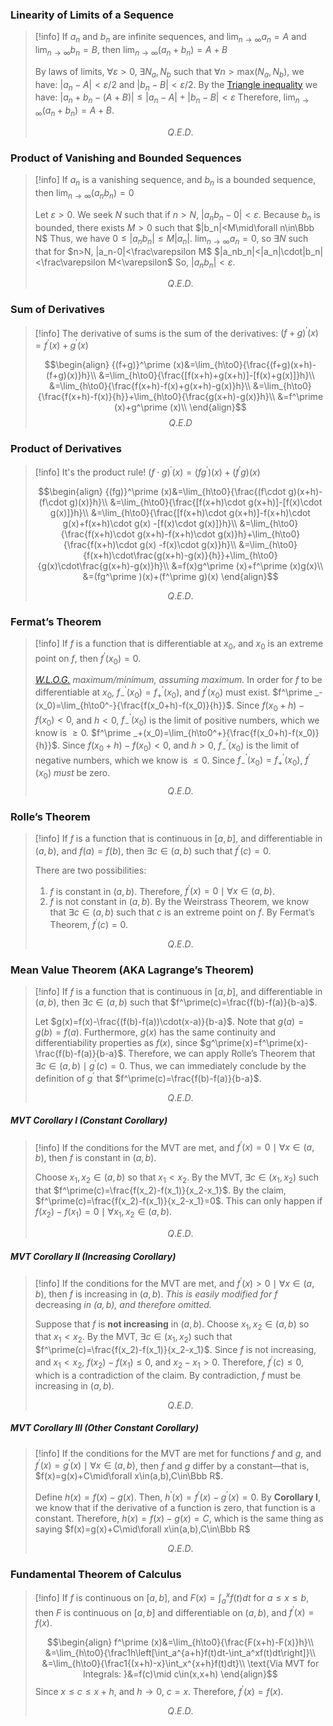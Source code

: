 ### Linearity of Limits of a Sequence
> [!info] If $a_n$ and $b_n$ are infinite sequences, and $\lim_{n\to \infty}{a_n}=A$ and $\lim_{n\to \infty}{b_n}=B$, then $\lim_{n\to \infty}{(a_n+b_n)}=A+B$
>
> By laws of limits, $\forall\varepsilon>0,\;\exists N_a,N_b$ such that $\forall n> \text{max}(N_a,N_b)$, we have:
> $|a_n-A|<\varepsilon/2$ and $|b_n-B|<\varepsilon/2$.
> By the [Triangle inequality](https://en.wikipedia.org/wiki/Triangle_inequality) we have:
> $|a_n+b_n-(A+B)|\le|a_n-A|+|b_n-B|<\varepsilon$
> Therefore, $\lim_{n\to \infty}{(a_n+b_n)}=A+B$.
>
> $$Q.E.D.$$

### Product of Vanishing and Bounded Sequences
> [!info] If $a_n$ is a vanishing sequence, and $b_n$ is a bounded sequence, then $\lim_{n\to \infty}{(a_nb_n)}=0$
>
> Let $\varepsilon>0$. We seek $N$ such that if $n>N$, $|a_nb_n-0|<\varepsilon$.
> Because $b_n$ is bounded, there exists $M>0$ such that $|b_n|<M\mid\forall n\in\Bbb N$
> Thus, we have $0\le|a_nb_n|\le M|a_n|$.
> $\lim_{n\to\infty}{a_n}=0$, so $\exists N$ such that for $n>N, |a_n-0|<\frac\varepsilon M$
> $|a_nb_n|<|a_n|\cdot|b_n|<\frac\varepsilon M<\varepsilon$
> So, $|a_nb_n|<\varepsilon$.
>
> $$Q.E.D.$$

### Sum of Derivatives
> [!info] The derivative of sums is the sum of the derivatives: ${(f+g)}^\prime (x)=f^\prime (x)+g^\prime (x)$
>
> $$\begin{align}  {(f+g)}^\prime (x)&=\lim_{h\to0}{\frac{(f+g)(x+h)-(f+g)(x)}h}\\  &=\lim_{h\to0}{\frac{[f(x+h)+g(x+h)]-[f(x)+g(x)]}h}\\  &=\lim_{h\to0}{\frac{f(x+h)-f(x)+g(x+h)-g(x)}h}\\  &=\lim_{h\to0}{\frac{f(x+h)-f(x)}{h}}+\lim_{h\to0}{\frac{g(x+h)-g(x)}h}\\  &=f^\prime (x)+g^\prime (x)\\  \end{align}$$
> $$Q.E.D$$

### Product of Derivatives
> [!info] It's the product rule! ${(f\cdot g)}^\prime (x)=(fg^\prime )(x)+(f^\prime g)(x)$
>
> $$\begin{align}   {(fg)}^\prime (x)&=\lim_{h\to0}{\frac{(f\cdot g)(x+h)-(f\cdot g)(x)}h}\\  &=\lim_{h\to0}{\frac{[f(x+h)\cdot g(x+h)]-[f(x)\cdot g(x)]}h}\\ &=\lim_{h\to0}{\frac{[f(x+h)\cdot g(x+h)]-f(x+h)\cdot g(x)+f(x+h)\cdot g(x) -[f(x)\cdot g(x)]}h}\\   &=\lim_{h\to0}{\frac{f(x+h)\cdot g(x+h)-f(x+h)\cdot g(x)}h}+\lim_{h\to0}{\frac{f(x+h)\cdot g(x) -f(x)\cdot g(x)}h}\\  &=\lim_{h\to0}{f(x+h)\cdot\frac{g(x+h)-g(x)}{h}}+\lim_{h\to0}{g(x)\cdot\frac{g(x+h)-g(x)}h}\\ &=f(x)g^\prime (x)+f^\prime (x)g(x)\\  &=(fg^\prime )(x)+(f^\prime g)(x) \end{align}$$
>
> $$Q.E.D.$$
### Fermat’s Theorem

> [!info] If $f$ is a function that is differentiable at $x_0$, and $x_0$ is an extreme point on $f$, then $f^\prime (x_0)=0$.
>
> *[W.L.O.G.](https://en.wikipedia.org/wiki/Without_loss_of_generality) maximum/minimum, assuming maximum.*
> In order for $f$ to be differentiable at $x_0$, $f^\prime _-(x_0)=f^\prime _+(x_0)$, and $f^\prime (x_0)$ must exist.
> $f^\prime _-(x_0)=\lim_{h\to0^-}{\frac{f(x_0+h)-f(x_0)}{h}}$. Since $f(x_0+h)-f(x_0)<0$, and $h<0$,
> $f^\prime _-(x_0)$ is the limit of positive numbers, which we know is $\ge0$.
> $f^\prime _+(x_0)=\lim_{h\to0^+}{\frac{f(x_0+h)-f(x_0)}{h}}$. Since $f(x_0+h)-f(x_0)<0$, and $h>0$,
> $f^\prime _-(x_0)$ is the limit of negative numbers, which we know is $\le0$.
> Since $f^\prime _-(x_0)=f^\prime _+(x_0)$, $f^\prime (x_0)$ *must* be zero.
> $$Q.E.D.$$
### Rolle’s Theorem
> [!info] If $f$ is a function that is continuous in $[a,b]$, and differentiable in $(a,b)$, and $f(a)=f(b)$, then $\exists c\in(a,b)$ such that $f^\prime(c)=0$.
>
>There are two possibilities:
> 1. $f$ is constant in $(a,b)$. Therefore, $f^\prime (x)=0\mid\forall x\in(a,b)$.
> 2. $f$ is not constant in $(a,b)$. By the Weirstrass Theorem, we know that $\exists c\in(a,b)$ such that $c$ is an extreme point on $f$. By Fermat’s Theorem, $f^\prime (c)=0$.
>
> $$Q.E.D.$$

### Mean Value Theorem (AKA Lagrange’s Theorem)
> [!info] If $f$ is a function that is continuous in $[a,b]$, and differentiable in $(a,b)$, then $\exists c\in(a,b)$ such that $f^\prime(c)=\frac{f(b)-f(a)}{b-a}$.
>
> Let $g(x)=f(x)-\frac{(f(b)-f(a))\cdot(x-a)}{b-a}$. Note that $g(a)=g(b)=f(a)$. Furthermore, $g(x)$ has the same continuity and differentiability properties as $f(x)$, since $g^\prime(x)=f^\prime(x)-\frac{f(b)-f(a)}{b-a}$.
> Therefore, we can apply Rolle’s Theorem that $\exists c\in(a,b)\mid g^\prime(c)=0$.
> Thus, we can immediately conclude by the definition of $g^\prime$ that $f^\prime(c)=\frac{f(b)-f(a)}{b-a}$.
>
> $$Q.E.D.$$
##### MVT Corollary I (Constant Corollary)
> [!info] If the conditions for the MVT are met, and $f^\prime(x)=0\mid\forall x\in(a,b)$, then $f$ is constant in $(a,b)$.
>
> Choose $x_1,x_2\in(a,b)$ so that $x_1<x_2$. By the MVT, $\exists c\in(x_1,x_2)$ such that $f^\prime(c)=\frac{f(x_2)-f(x_1)}{x_2-x_1}$.
> By the claim, $f^\prime(c)=\frac{f(x_2)-f(x_1)}{x_2-x_1}=0$. This can only happen if $f(x_2)-f(x_1)=0\mid\forall x_1,x_2\in(a,b)$.
>
> $$Q.E.D.$$
##### MVT Corollary II (Increasing Corollary)
> [!info] If the conditions for the MVT are met, and $f^\prime(x)>0\mid\forall x\in(a,b)$, then $f$ is increasing in $(a,b)$.
> *This is easily modified for* $f$ decreasing *in $(a,b)$, and therefore omitted.*
>
> Suppose that $f$ is **not increasing** in $(a,b)$. Choose $x_1,x_2\in(a,b)$ so that $x_1<x_2$. By the MVT, $\exists c\in(x_1,x_2)$ such that $f^\prime(c)=\frac{f(x_2)-f(x_1)}{x_2-x_1}$.
> Since $f$ is not increasing, and $x_1<x_2$, $f(x_2)-f(x_1)\le0$, and $x_2-x_1>0$. Therefore, $f^\prime(c)\le0$, which is a contradiction of the claim. By contradiction, $f$ must be increasing in $(a,b)$.
>
> $$Q.E.D.$$
##### MVT Corollary III (Other Constant Corollary)
> [!info] If the conditions for the MVT are met for functions $f$ and $g$, and $f^\prime(x)=g^\prime(x)\mid\forall x\in(a,b)$, then $f$ and $g$ differ by a constant—that is, $f(x)=g(x)+C\mid\forall x\in(a,b),C\in\Bbb R$.
>
> Define $h(x)=f(x)-g(x)$. Then, $h^\prime(x)=f^\prime(x)-g^\prime(x)=0$. By **Corollary I**, we know that if the derivative of a function is zero, that function is a constant. Therefore, $h(x)=f(x)-g(x)=C$, which is the same thing as saying $f(x)=g(x)+C\mid\forall x\in(a,b),C\in\Bbb R$
>
> $$Q.E.D.$$

### Fundamental Theorem of Calculus
> [!info] If $f$ is continuous on $[a,b]$, and $F(x)=\int_a^xf(t)dt$ for $a\le x\le b$, then $F$ is continuous on $[a,b]$ and differentiable on $(a,b)$, and $f^\prime (x)=f(x)$.
>
> $$\begin{align} f^\prime (x)&=\lim_{h\to0}{\frac{F(x+h)-F(x)}h}\\  &=\lim_{h\to0}{\frac1h\left[\int_a^{a+h}f(t)dt-\int_a^xf(t)dt\right]}\\ &=\lim_{h\to0}{\frac1{(x+h)-x}\int_x^{x+h}f(t)dt}\\  \text{Via MVT for Integrals: }&=f(c)\mid c\in(x,x+h)  \end{align}$$
> Since $x\le c\le x+h$, and $h\to0$, $c=x$.
> Therefore, $f^\prime (x)=f(x)$.
>
> $$Q.E.D.$$